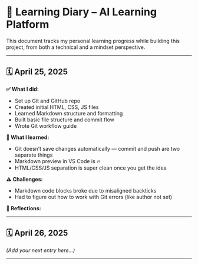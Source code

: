 # 📘 Learning Diary – AI Learning Platform

This document tracks my personal learning progress while building this project, from both a technical and a mindset perspective.

---

## 🗓️ April 25, 2025

**✅ What I did:**
- Set up Git and GitHub repo
- Created initial HTML, CSS, JS files
- Learned Markdown structure and formatting
- Built basic file structure and commit flow
- Wrote Git workflow guide

**🤯 What I learned:**
- Git doesn’t save changes automatically — commit and push are two separate things
- Markdown preview in VS Code is 🔥
- HTML/CSS/JS separation is super clean once you get the idea

**⚠️ Challenges:**
- Markdown code blocks broke due to misaligned backticks
- Had to figure out how to work with Git errors (like author not set)

**🧠 Reflections:**


---

## 🗓️ April 26, 2025

*(Add your next entry here...)*

---

